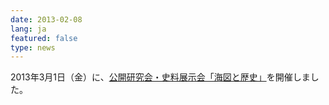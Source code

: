 ```yaml
---
date: 2013-02-08
lang: ja
featured: false
type: news
---
```

2013年3月1日（金）に、<a href="/news/2012/20130301kaizu.pdf" target="_BLANK">公開研究会・史料展示会「海図と歴史」</a>を開催しました。
